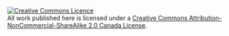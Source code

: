 <a rel="license" href="http://creativecommons.org/licenses/by-nc-sa/2.0/ca/"><img alt="Creative Commons Licence" style="border-width:0" src="https://i.creativecommons.org/l/by-nc-sa/2.0/ca/88x31.png" /></a><br />All work published here is licensed under a <a rel="license" href="http://creativecommons.org/licenses/by-nc-sa/2.0/ca/">Creative Commons Attribution-NonCommercial-ShareAlike 2.0 Canada License</a>.
